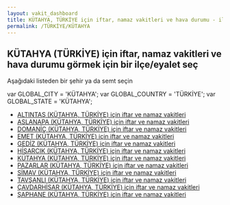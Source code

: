 ```yaml
---
layout: vakit_dashboard
title: KÜTAHYA, TÜRKİYE için iftar, namaz vakitleri ve hava durumu - ilçe/eyalet seç
permalink: /TÜRKİYE/KÜTAHYA
---
```


## KÜTAHYA (TÜRKİYE) için iftar, namaz vakitleri ve hava durumu  görmek için bir ilçe/eyalet seç

Aşağıdaki listeden bir şehir ya da semt seçin



  var GLOBAL_CITY = 'KÜTAHYA';
  var GLOBAL_COUNTRY = 'TÜRKİYE';
  var GLOBAL_STATE = 'KÜTAHYA';
* [ALTINTAŞ (KÜTAHYA, TÜRKİYE) için iftar ve namaz vakitleri](/TÜRKİYE/KÜTAHYA/ALTINTAŞ)
* [ASLANAPA (KÜTAHYA, TÜRKİYE) için iftar ve namaz vakitleri](/TÜRKİYE/KÜTAHYA/ASLANAPA)
* [DOMANİÇ (KÜTAHYA, TÜRKİYE) için iftar ve namaz vakitleri](/TÜRKİYE/KÜTAHYA/DOMANİÇ)
* [EMET (KÜTAHYA, TÜRKİYE) için iftar ve namaz vakitleri](/TÜRKİYE/KÜTAHYA/EMET)
* [GEDİZ (KÜTAHYA, TÜRKİYE) için iftar ve namaz vakitleri](/TÜRKİYE/KÜTAHYA/GEDİZ)
* [HİSARCIK (KÜTAHYA, TÜRKİYE) için iftar ve namaz vakitleri](/TÜRKİYE/KÜTAHYA/HİSARCIK)
* [KÜTAHYA (KÜTAHYA, TÜRKİYE) için iftar ve namaz vakitleri](/TÜRKİYE/KÜTAHYA/KÜTAHYA)
* [PAZARLAR (KÜTAHYA, TÜRKİYE) için iftar ve namaz vakitleri](/TÜRKİYE/KÜTAHYA/PAZARLAR)
* [SİMAV (KÜTAHYA, TÜRKİYE) için iftar ve namaz vakitleri](/TÜRKİYE/KÜTAHYA/SİMAV)
* [TAVŞANLI (KÜTAHYA, TÜRKİYE) için iftar ve namaz vakitleri](/TÜRKİYE/KÜTAHYA/TAVŞANLI)
* [ÇAVDARHİSAR (KÜTAHYA, TÜRKİYE) için iftar ve namaz vakitleri](/TÜRKİYE/KÜTAHYA/ÇAVDARHİSAR)
* [ŞAPHANE (KÜTAHYA, TÜRKİYE) için iftar ve namaz vakitleri](/TÜRKİYE/KÜTAHYA/ŞAPHANE)
</script>
<script type="text/javascript">
